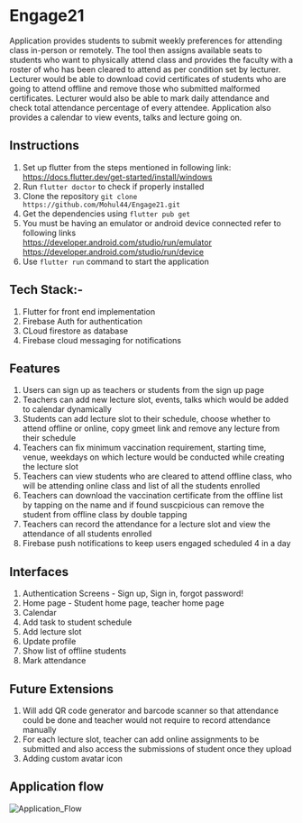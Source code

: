 # Engage21
Application provides students to submit weekly preferences for attending class in-person or remotely. The tool then assigns available seats to students who want to physically attend class and provides the faculty with a roster of who has been cleared to attend as per condition set by lecturer. Lecturer would be able to download covid certificates of students who are going to attend offline and remove those who submitted malformed certificates. Lecturer would also be able to mark daily attendance and check total attendance percentage of every attendee. Application also provides a calendar to view events, talks and lecture going on.

## Instructions
1. Set up flutter from the steps mentioned in following link:
https://docs.flutter.dev/get-started/install/windows 
2. Run `flutter doctor` to check if properly installed
3. Clone the repository `git clone https://github.com/Mohul44/Engage21.git`
4. Get the dependencies using `flutter pub get`
5. You must be having an emulator or android device connected refer to following links
    <br /> https://developer.android.com/studio/run/emulator
    <br /> https://developer.android.com/studio/run/device 
6. Use `flutter run` command to start the application

## Tech Stack:-
1. Flutter for front end implementation
2. Firebase Auth for authentication
3. CLoud firestore as database
4. Firebase cloud messaging for notifications

## Features 
1. Users can sign up as teachers or students from the sign up page
2. Teachers can add new lecture slot, events, talks which would be added to calendar dynamically
3. Students can add lecture slot to their schedule, choose whether to attend offline or online, copy gmeet link and remove any lecture from their schedule 
4. Teachers can fix minimum vaccination requirement, starting time, venue, weekdays on which lecture would be conducted while creating the lecture slot
5. Teachers can view students who are cleared to attend offline class, who will be attending online class and list of all the students enrolled
6. Teachers can download the vaccination certificate from the offline list by tapping on the name and if found suscpicious can remove the student from offline class by double tapping
7. Teachers can record the attendance for a lecture slot and view the attendance of all students enrolled
8. Firebase push notifications to keep users engaged scheduled 4 in a day

## Interfaces
  1. Authentication Screens - Sign up, Sign in, forgot password!
  2. Home page - Student home page, teacher home page
  3. Calendar
  4. Add task to student schedule
  5. Add lecture slot
  6. Update profile
  7. Show list of offline students
  8. Mark attendance

## Future Extensions
1. Will add QR code generator and barcode scanner so that attendance could be done and teacher would not require to record attendance manually
2. For each lecture slot, teacher can add online assignments to be submitted and also access the submissions of student once they upload
3. Adding custom avatar icon

## Application flow

![Application_Flow](https://user-images.githubusercontent.com/43715905/143721841-5c58d540-c95d-4f6f-8e17-b0e58d5d5ed7.png)


